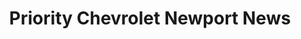 ---
title: "Priority Chevrolet Newport News"
url: /newport-news/priority-chevrolet-newport-news/
shop: car
---